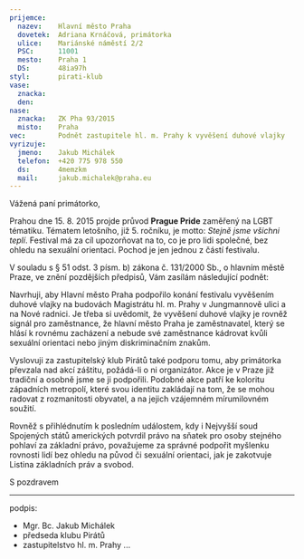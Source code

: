 ```yaml
---
prijemce: 
  nazev:    Hlavní město Praha
  dovetek:  Adriana Krnáčová, primátorka
  ulice:    Mariánské náměstí 2/2
  PSC:      11001
  mesto:    Praha 1
  DS:       48ia97h
styl:       pirati-klub
vase:
  znacka:   
  den:
nase:
  znacka:   ZK Pha 93/2015
  misto:    Praha
vec:        Podnět zastupitele hl. m. Prahy k vyvěšení duhové vlajky 
vyrizuje:   
  jmeno:    Jakub Michálek
  telefon:  +420 775 978 550
  ds:       4memzkm
  mail:     jakub.michalek@praha.eu
---
```



Vážená paní primátorko,

Prahou dne 15. 8. 2015 projde průvod **Prague Pride** zaměřený na LGBT tématiku.
Tématem letošního, již 5. ročníku, je motto: *Stejně jsme všichni teplí*.
Festival má za cíl upozorňovat na to, co je pro lidi společné, bez ohledu
na sexuální orientaci. Pochod je jen jednou z částí festivalu.

V souladu s § 51 odst. 3 písm. b) zákona č. 131/2000 Sb., o hlavním městě Praze, 
ve znění pozdějších předpisů, Vám zasílám následující podnět:

Navrhuji, aby Hlavní město Praha podpořilo konání festivalu vyvěšením duhové vlajky
na budovách Magistrátu hl. m. Prahy v Jungmannově ulici a na Nové radnici.
Je třeba si uvědomit, že vyvěšení duhové vlajky je rovněž signál pro zaměstnance, 
že hlavní město Praha je zaměstnavatel, který se hlásí k rovnému zacházení a
nebude své zaměstnance kádrovat kvůli sexuální orientaci nebo jiným diskriminačním
znakům.

Vyslovuji za zastupitelský klub Pirátů také podporu tomu, aby primátorka převzala nad akcí záštitu,
požádá-li o ni organizátor. Akce je v Praze již tradiční a osobně jsme se ji 
podpořili. Podobné akce patří ke koloritu západních metropolí, které svou 
identitu zakládají na tom, že se mohou radovat z rozmanitosti obyvatel, a na
jejich vzájemném mírumilovném soužití.

Rovněž s přihlédnutím k posledním událostem, kdy i Nejvyšší soud Spojených států 
amerických potvrdil právo na sňatek pro osoby stejného pohlaví za základní právo, 
považujeme za správné podpořit myšlenku rovnosti lidí bez ohledu na původ či sexuální orientaci,
jak je zakotvuje Listina základních práv a svobod.

S pozdravem 

---
podpis:
  - Mgr. Bc. Jakub Michálek
  - předseda klubu Pirátů
  - zastupitelstvo hl. m. Prahy
...
